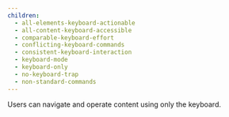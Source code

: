 ```yaml
---
children:
  - all-elements-keyboard-actionable
  - all-content-keyboard-accessible
  - comparable-keyboard-effort
  - conflicting-keyboard-commands
  - consistent-keyboard-interaction
  - keyboard-mode
  - keyboard-only
  - no-keyboard-trap
  - non-standard-commands
---
```


Users can navigate and operate content using only the keyboard.
